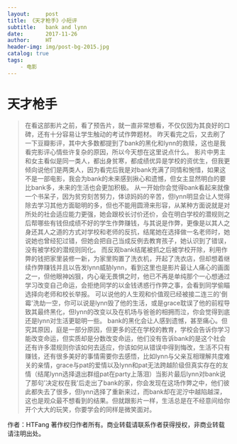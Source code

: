 ```yaml
---
layout:     post                    
title: 《天才枪手》小短评 
subtitle:   bank and lynn
date:       2017-11-26            
author:     HT                     
header-img: img/post-bg-2015.jpg    
catalog: true                       
tags:                               
    - 电影
---
```


# 天才枪手
>在看这部影片之前，看了预告片，就一直非常想看，不仅仅因为其良好的口碑，还有十分容易让学生触动的考试作弊题材。
昨天看完之后，又去刷了一下豆瓣影评，其中大多数都提到了bank的黑化和lynn的救赎，这也是我看完影评心情些许复杂的原因，所以今天想在这里说点什么。
影片中男主和女主看似是同一类人，都出身贫寒，都成绩优异是学校的资优生，但我更倾向说他们是两类人，因为看完后我是对bank充满了同情和惋惜，如果这不是一部电影，我会为bank的未来感到揪心和遗憾，但女主显然明白的要比bank多，未来的生活也会更加积极。
从一开始你会觉得bank看起来就像一个书呆子，因为贫穷刻苦努力，体谅妈妈的辛苦，但lynn明显会让人觉得除去学习其他方面聪明的多，但也不能用圆滑来形容，从某种方面说就是对所处的社会适应能力更强，她会跟校长讨价还价，会在明白学校的潜规则之后帮哪些有钱但成绩不好的学生作弊赚钱，与其说是作弊，更像是以其人之身还其人之道的方式对学校和老师的反抗，结尾她在选择做一名老师时，她说她也曾经犯过错，但她会把自己当成反例去教育孩子，她认识到了错误，没有被学校的潜规则同化。
而反观bank结尾被抓之后被学校开除，利用作弊的钱把家里装修一新，为家里购置了洗衣机，开起了洗衣店，但却想着继续作弊赚钱并且以告发lynn威胁lynn，看到这里也是影片最让人痛心的画面之一，但他眼神凶狠，内心毫无畏惧之时，他已不再是单纯那个一心想通过学习改变自己命运，会拒绝同学的以金钱诱惑行作弊之事，会看到同学偷瞄选择向老师和校长举报。
可以说他的人生观和价值观已经被接二连三的'倒霉'洗劫一空，你可以说是lynn毁了他的生活，或是grace耽误了他的前程导致其最终黑化，但lynn的改变以及在机场与爸爸的相拥而泣，你会觉得到底还是lynn对生活更聪明一些。
bank的黑化会让人感到遗憾，甚至痛心。但究其原因，庭是一部分原因，但更多的还在学校的教育，学校会告诉你学习能改变命运，但实质却是分数改变命运，他们没有告诉bank的是这个社会还有许多潜规则你该如何去适应，你该如何从错误中得到悔改，生活不只有赚钱，还有很多美好的事情需要你去感悟，比如lynn与父亲互相理解共度难关的亲情，grace与pat的爱情以及lynn和pat无法跨越阶级但真实存在的友情（结尾lynn选择退出群组pat在party上落泪）当影片最后lynn对bank说了那句'决定权在我'后走出了bank的家，你会发现在这场作弊之中，他们彼此都失去了很多，但lynn选择了重新来过，而bank却在泥泞中越陷越深，这也是观众最不想看到的结果。但就跟影片一样，生活总是在不经意间给你开个大大的玩笑，你要学会的同样是微笑面对。

作者：HTFang
著作权归作者所有。商业转载请联系作者获得授权，非商业转载请注明出处。
